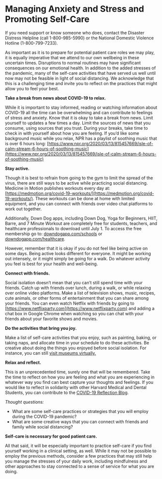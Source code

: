 # Managing Anxiety and Stress and Promoting Self-Care

If you need support or know someone who does, contact the Disaster Distress Helpline \(call 1-800-985-5990\) or the National Domestic Violence Hotline \(1-800-799-7233\). 

As important as it is to prepare for potential patient care roles we may play, it is equally imperative that we attend to our own wellbeing in these uncertain times.  Disruptions to normal routines may have significant consequences on our emotional health.  In addition to the added stresses of the pandemic, many of the self-care activities that have served us well until now may not be feasible in light of social distancing.  We acknowledge that this is a challenging time and invite you to reflect on the practices that might allow you to feel your best.  

**Take a break from news about COVID-19 to relax.** 

While it is important to stay informed, reading or watching information about COVID-19 all the time can be overwhelming and can contribute to feelings of stress and anxiety.  Know that it is okay to take a break from news.  Limit yourself to updates a few times a day.  Limit the sources of news that you consume, using sources that you trust.  During your breaks, take time to check in with yourself about how you are feeling.  If you’d like some background music while you relax, NPR has a playlist of soothing music that is over 6 hours long: [https://www.npr.org/2020/03/13/815457669/isle-of-calm-stream-6-hours-of-soothing-music](https://www.npr.org/2020/03/13/815457669/isle-of-calm-stream-6-hours-of-soothing-music)  

**Stay active.** 

Though it is best to refrain from going to the gym to limit the spread of the virus, there are still ways to be active while practicing social distancing. Medicine in Motion publishes workouts every day at: [https://medmotion.org/covid-19-workouts/](https://medmotion.org/covid-19-workouts/). These workouts can be done at home with limited equipment, and you can connect with friends over video chat platforms to work out together. 

Additionally, Down Dog apps, including Down Dog, Yoga for Beginners, HIIT, Barre, and 7 Minute Workout are completely free for students, teachers, and healthcare professionals to download until July 1. To access the free membership go to: [downdogapp.com/schools](https://www.downdogapp.com/schools) or [downdogapp.com/healthcare](https://www.downdogapp.com/healthcare). 

However, remember that it is okay if you do not feel like being active on some days.  Being active looks different for everyone.  It might be working out intensely, or it might simply be going for a walk.  Do whatever activity you feel is best for your health and well-being.

**Connect with friends.** 

Social isolation doesn’t mean that you can’t still spend time with your friends. Catch up with friends over lunch, during a walk, or while relaxing over online video platforms. Make a list of television shows, music, recipes, cute animals, or other forms of entertainment that you can share among your friends. You can even watch Netflix with friends by going to [https://www.netflixparty.com](https://www.netflixparty.com) and adding a chat box in Google Chrome when watching so you can chat with your friends about your favorite shows and movies. 

**Do the activities that bring you joy.** 

Make a list of self-care activities that you enjoy, such as painting, baking, or taking naps, and allocate time in your schedule to do these activities.  Be creative about doing the things you enjoyed before social isolation.  For instance, you can still [visit museums virtually.](https://artsandculture.google.com/partner?hl=en&tab=pop)

**Relax and reflect.**

This is an unprecedented time, surely one that will be remembered.  Take the time to reflect on how you are feeling and what you are experiencing in whatever way you find can best capture your thoughts and feelings.  If you would  like to reflect in solidarity with other Harvard Medical and Dental Students, you can contribute to the [COVID-19 Reflection Blog](https://docs.google.com/forms/d/e/1FAIpQLSfDXWUtL0c6OmiVphV8g8l070tGvIb8plYleNvbua8PB5xG5g/viewform).

_Thought questions:_

* What are some self-care practices or strategies that you will employ during the COVID-19 pandemic?
* What are some creative ways that you can connect with friends and family while social distancing?

**Self-care is necessary for good patient care.**

All that said, it will be especially important to practice self-care if you find yourself working in a clinical setting, as well.  While it may not be possible to employ the previous methods, consider a few practices that may still help you manage the stresses of your daily work, including mindfulness and other approaches to stay connected to a sense of service for what you are doing.  


